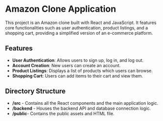 # Amazon Clone Application

This project is an Amazon clone built with React and JavaScript. It features core functionalities such as user authentication, product listings, and a shopping cart, providing a simplified version of an e-commerce platform.

## Features

- **User Authentication**: Allows users to sign up, log in, and log out.
- **Account Creation**: New users can create an account.
- **Product Listings**: Displays a list of products which users can browse.
- **Shopping Cart**: Users can add items to their cart and view them.

## Directory Structure
- **/src** - Contains all the React components and the main application logic.
- **/backend** - Houses the backend API and database connection logic.
- **/public**- Contains the public assets and HTML file.
